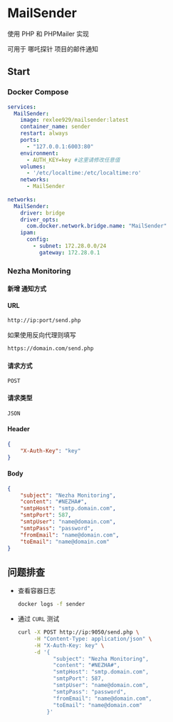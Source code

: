 # MailSender

使用 PHP 和 PHPMailer 实现

可用于 哪吒探针 项目的邮件通知



## Start

### Docker Compose

```yaml
services:
  MailSender:
    image: rexlee929/mailsender:latest
    container_name: sender
    restart: always
    ports:
      - "127.0.0.1:6003:80"
    environment:
      - AUTH_KEY=key #这里请修改任意值
    volumes:
      - '/etc/localtime:/etc/localtime:ro'
    networks:
      - MailSender
      
networks:
  MailSender:
    driver: bridge
    driver_opts:
      com.docker.network.bridge.name: "MailSender"
    ipam:
      config:
        - subnet: 172.28.0.0/24
          gateway: 172.28.0.1
```



### Nezha Monitoring



#### 新增 通知方式



#### URL

```bash
http://ip:port/send.php
```

如果使用反向代理则填写

```bash
https://domain.com/send.php
```



#### 请求方式

`POST`



#### 请求类型

`JSON`



#### Header

```json
{
    "X-Auth-Key": "key"
}
```



#### Body

```json
{
    "subject": "Nezha Monitoring",
    "content": "#NEZHA#",
    "smtpHost": "smtp.domain.com",
    "smtpPort": 587,
    "smtpUser": "name@domain.com",
    "smtpPass": "password",
    "fromEmail": "name@domain.com",
    "toEmail": "name@domain.com"
}
```



## 问题排查

* 查看容器日志

  ```bash
  docker logs -f sender
  ```

* 通过 `CURL` 测试

  ```bash
  curl -X POST http://ip:9050/send.php \
       -H "Content-Type: application/json" \
       -H "X-Auth-Key: key" \
       -d '{
             "subject": "Nezha Monitoring",
             "content": "#NEZHA#",
             "smtpHost": "smtp.domain.com",
             "smtpPort": 587,
             "smtpUser": "name@domain.com",
             "smtpPass": "password",
             "fromEmail": "name@domain.com",
             "toEmail": "name@domain.com"
           }'
  ```

  

  